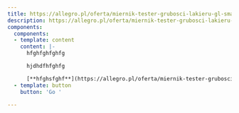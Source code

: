```yaml
---
title: https://allegro.pl/oferta/miernik-tester-grubosci-lakieru-gl-smart-s-10555171436
description: https://allegro.pl/oferta/miernik-tester-grubosci-lakieru-gl-smart-s-10555171436
components:
  components:
  - template: content
    content: |-
      hfghfghfghfg

      hjdhdfhfghfg

      [**hfghsfghf**](https://allegro.pl/oferta/miernik-tester-grubosci-lakieru-gl-smart-s-10555171436 "gdfgfdgd")
  - template: button
    button: 'Go '

---
```

